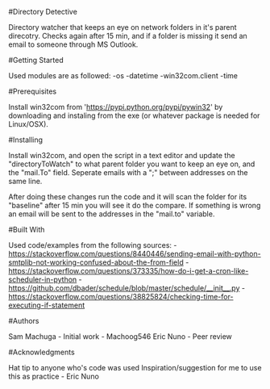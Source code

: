 #Directory Detective

Directory watcher that keeps an eye on network folders in it's parent direcotry. Checks again after 15 min, and if a folder is missing it send an email to someone through MS Outlook.

#Getting Started

Used modules are as followed:
-os
-datetime
-win32com.client
-time

#Prerequisites

Install win32com from 'https://pypi.python.org/pypi/pywin32' by downloading and instaling from the exe (or whatever package is needed for Linux/OSX).

#Installing

Install win32com, and open the script in a text editor and update the "directoryToWatch" to what parent folder you want to keep an eye on, and the "mail.To" field. Seperate emails with a ";" between addresses on the same line.

After doing these changes run the code and it will scan the folder for its "baseline" after 15 min you will see it do the compare. If something is wrong an email will be sent to the addresses in the "mail.to" variable.

#Built With

Used code/examples from the following sources:
-https://stackoverflow.com/questions/8440446/sending-email-with-python-smtplib-not-working-confused-about-the-from-field
-https://stackoverflow.com/questions/373335/how-do-i-get-a-cron-like-scheduler-in-python
-https://github.com/dbader/schedule/blob/master/schedule/__init__.py
-https://stackoverflow.com/questions/38825824/checking-time-for-executing-if-statement

#Authors

Sam Machuga - Initial work - Machoog546
Eric Nuno - Peer review

#Acknowledgments

Hat tip to anyone who's code was used
Inspiration/suggestion for me to use this as practice - Eric Nuno
